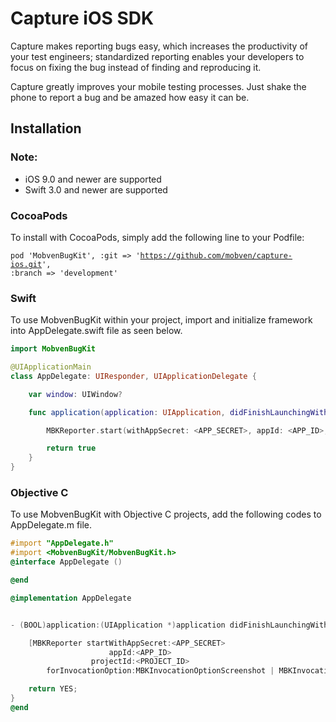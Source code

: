 # Capture iOS SDK

Capture makes reporting bugs easy, which increases the productivity of your test engineers; standardized reporting enables your developers to focus on fixing the bug instead of finding and reproducing it.

Capture greatly improves your mobile testing processes. Just shake the phone to report a bug and be amazed how easy it can be.

## Installation
### Note:
* iOS 9.0 and newer are supported
* Swift 3.0 and newer are supported

### CocoaPods
To install with CocoaPods, simply add the following line to your Podfile:

<code>pod 'MobvenBugKit', :git => 'https://github.com/mobven/capture-ios.git', :branch => 'development'</code>

### Swift
To use MobvenBugKit within your project, import and initialize framework into AppDelegate.swift
file as seen below.

```swift
import MobvenBugKit

@UIApplicationMain
class AppDelegate: UIResponder, UIApplicationDelegate {

    var window: UIWindow?

    func application(application: UIApplication, didFinishLaunchingWithOptions launchOptions: [NSObject: AnyObject]?) -> Bool {

    	MBKReporter.start(withAppSecret: <APP_SECRET>, appId: <APP_ID>, projectId: <PROJECT_ID>, for: [.floatingButton, .shake, .screenshot])

    	return true
    }
}
```


### Objective C
To use MobvenBugKit with Objective C projects, add the following codes to AppDelegate.m file.

```objective-c
#import "AppDelegate.h"
#import <MobvenBugKit/MobvenBugKit.h>
@interface AppDelegate ()

@end

@implementation AppDelegate


- (BOOL)application:(UIApplication *)application didFinishLaunchingWithOptions:(NSDictionary *)launchOptions {

	[MBKReporter startWithAppSecret:<APP_SECRET>
				      appId:<APP_ID>
				  projectId:<PROJECT_ID>
		forInvocationOption:MBKInvocationOptionScreenshot | MBKInvocationOptionFloatingButton | MBKInvocationOptionShake];

	return YES;
}
@end
```

